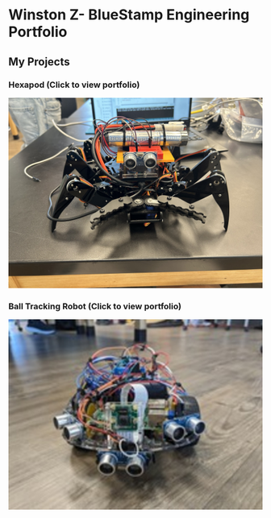 # Winston Z- BlueStamp Engineering Portfolio

## My Projects

### Hexapod (Click to view portfolio)
[![Project 1](ModifiedHexapod.jpg)](./hexapodproject.md)

### Ball Tracking Robot (Click to view portfolio)
[![Project 2](FullBallTracking.jpg)](./balltracking.md)


